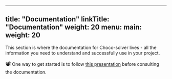 
---
title: "Documentation"
linkTitle: "Documentation"
weight: 20
menu:
  main:
    weight: 20
---

This section is where the documentation for Choco-solver lives - all the information you need to understand and successfully use in your project.

<big>📽️</big> One way to get started is to follow [this presentation](/overview/#) before consulting the documentation.
